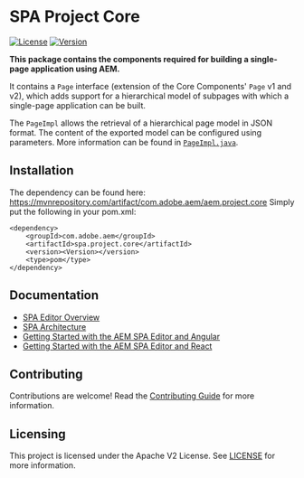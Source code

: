# SPA Project Core

[![License](https://img.shields.io/badge/license-Apache%202-blue)](https://github.com/adobe/aem-spa-project-core/blob/master/LICENSE)
[![Version](https://img.shields.io/maven-metadata/v/https/repo.adobe.com/nexus/content/groups/public/com/adobe/aem/aem.project.core.ui.apps/maven-metadata.xml.svg?label=Version)](https://mvnrepository.com/artifact/com.adobe.aem/aem.project.core)



**This package contains the components required for building a single-page application using AEM.**

It contains a `Page` interface (extension of the Core Components' `Page` v1 and v2), which adds support for a hierarchical model of subpages with which a single-page application can be built.

The `PageImpl` allows the retrieval of a hierarchical page model in JSON format. The content of the exported model can be configured using parameters. More information can be found in [`PageImpl.java`](./core/src/main/java/com/adobe/aem/spa/project/core/internal/impl/PageImpl.java).

## Installation
The dependency can be found here:
https://mvnrepository.com/artifact/com.adobe.aem/aem.project.core
Simply put the following in your pom.xml:
```
<dependency>
    <groupId>com.adobe.aem</groupId>
    <artifactId>spa.project.core</artifactId>
    <version><Version></version>
    <type>pom</type>
</dependency>
```

## Documentation

* [SPA Editor Overview](https://www.adobe.com/go/aem6_5_docs_spa_en)
* [SPA Architecture](https://docs.adobe.com/content/help/en/experience-manager-65/developing/headless/spas/spa-architecture.html)
* [Getting Started with the AEM SPA Editor and Angular](https://docs.adobe.com/content/help/en/experience-manager-learn/spa-angular-tutorial/overview.html)
* [Getting Started with the AEM SPA Editor and React](https://docs.adobe.com/content/help/en/experience-manager-learn/spa-react-tutorial/overview.html)

## Contributing

Contributions are welcome! Read the [Contributing Guide](CONTRIBUTING.md) for more information.

## Licensing

This project is licensed under the Apache V2 License. See [LICENSE](LICENSE) for more information.
